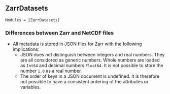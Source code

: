 
## ZarrDatasets

```@autodocs
Modules = [ZarrDatasets]
```


### Differences between Zarr and NetCDF files

* All metadata is stored in JSON files for Zarr with the following implications:
   * JSON does not distinguish between integers and real numbers. They are all considered as generic numbers. Whole numbers are loaded as `Int64` and decimal numbers `Float64`. It is not possible to store the number `1.0` as a real number.
   * The order of keys in a JSON document is undefined. It is therefore not possible to have a consistent ordering of the attributes or variables.

